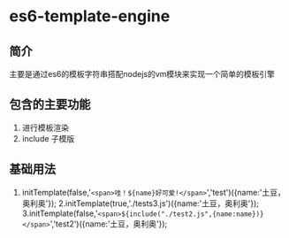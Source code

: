 # es6-template-engine
## 简介
主要是通过es6的模板字符串搭配nodejs的vm模块来实现一个简单的模板引擎

## 包含的主要功能
1. 进行模板渲染
2. include 子模版

## 基础用法
1. initTemplate(false,'`<span>哇！${name}好可爱!</span>`','test')({name:'土豆，奥利奥'});
2.initTemplate(true,'./tests3.js')({name:'土豆，奥利奥'});
3.initTemplate(false,'`<span>${include("./test2.js",{name:name})}</span>`','test2')({name:'土豆，奥利奥'});

